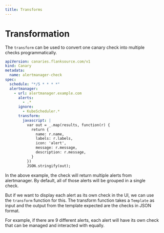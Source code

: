 ```yaml
---
title: Transforms
---
```


# Transformation

The `transform` can be used to convert one canary check into multiple checks programmatically.

```yaml
apiVersion: canaries.flanksource.com/v1
kind: Canary
metadata:
  name: alertmanager-check
spec:
  schedule: "*/5 * * * *"
  alertmanager:
    - url: alertmanager.example.com
      alerts:
        - .*
      ignore:
        - KubeScheduler.*
      transform:
        javascript: |
          var out = _.map(results, function(r) {
            return {
              name: r.name,
              labels: r.labels,
              icon: 'alert',
              message: r.message,
              description: r.message,
            }
          })
          JSON.stringify(out);
```

In the above example, the check will return multiple alerts from alertmanager. By default, all of those alerts will be grouped in a single check.

But if we want to display each alert as its own check in the UI, we can use the `transform` function for this. The transform function takes a `Template` as input and the output from the template expected are the checks in JSON format.

For example, if there are 9 different alerts, each alert will have its own check that can be managed and interacted with equally.
